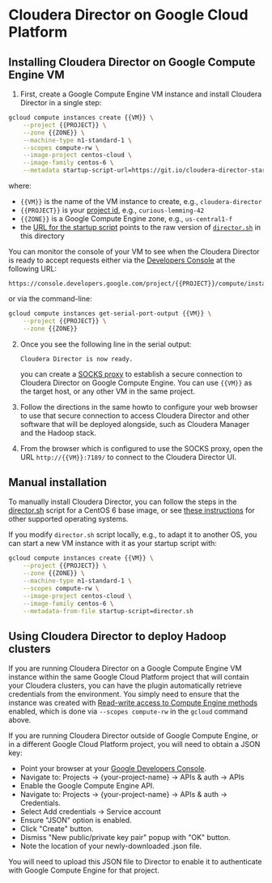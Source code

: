 Cloudera Director on Google Cloud Platform
==========================================

Installing Cloudera Director on Google Compute Engine VM
--------------------------------------------------------

1. First, create a Google Compute Engine VM instance and install Cloudera
   Director in a single step:

  ```bash
  gcloud compute instances create {{VM}} \
      --project {{PROJECT}} \
      --zone {{ZONE}} \
      --machine-type n1-standard-1 \
      --scopes compute-rw \
      --image-project centos-cloud \
      --image-family centos-6 \
      --metadata startup-script-url=https://git.io/cloudera-director-startup-script
  ```

  where:

  * `{{VM}}` is the name of the VM instance to create, e.g., `cloudera-director`
  * `{{PROJECT}}` is your
    [project id](https://cloud.google.com/storage/docs/projects?hl=en#projectid),
    e.g., `curious-lemming-42`
  * `{{ZONE}}` is a Google Compute Engine zone, e.g., `us-central1-f`
  * the [URL for the startup script](https://git.io/cloudera-director-startup-script)
    points to the raw version of [`director.sh`](director.sh) in this directory

  You can monitor the console of your VM to see when the Cloudera Director is
  ready to accept requests either via the [Developers
  Console](https://cloud.google.com/console) at the following URL:

  ```
  https://console.developers.google.com/project/{{PROJECT}}/compute/instancesDetail/zones/{{ZONE}}/instances/{{VM}}/console#end
  ```

  or via the command-line:

  ```bash
  gcloud compute instances get-serial-port-output {{VM}} \
      --project {{PROJECT}} \
      --zone {{ZONE}}
  ```

2. Once you see the following line in the serial output:

   ```
   Cloudera Director is now ready.
   ```

   you can create a [SOCKS proxy](https://github.com/mbrukman/cloud-launcher/blob/master/howto/secure-connection.md#socks-proxy-over-ssh)
   to establish a secure connection to Cloudera Director on Google Compute
   Engine. You can use `{{VM}}` as the target host, or any other VM in the same
   project.

3. Follow the directions in the same howto to configure your web browser to
   use that secure connection to access Cloudera Director and other software
   that will be deployed alongside, such as Cloudera Manager and the Hadoop
   stack.

4. From the browser which is configured to use the SOCKS proxy, open the URL
   `http://{{VM}}:7189/` to connect to the Cloudera Director UI.

Manual installation
-------------------

To manually install Cloudera Director, you can follow the steps in the
[director.sh](director.sh) script for a CentOS 6 base image, or see [these
instructions](http://www.cloudera.com/content/www/en-us/documentation/director/latest.html)
for other supported operating systems.

If you modify `director.sh` script locally, e.g., to adapt it to another OS, you
can start a new VM instance with it as your startup script with:

```bash
gcloud compute instances create {{VM}} \
    --project {{PROJECT}} \
    --zone {{ZONE}} \
    --machine-type n1-standard-1 \
    --scopes compute-rw \
    --image-project centos-cloud \
    --image-family centos-6 \
    --metadata-from-file startup-script=director.sh
```

Using Cloudera Director to deploy Hadoop clusters
-------------------------------------------------

If you are running Cloudera Director on a Google Compute Engine VM instance
within the same Google Cloud Platform project that will contain your Cloudera
clusters, you can have the plugin automatically retrieve credentials from the
environment. You simply need to ensure that the instance was created with
[Read-write access to Compute Engine methods](https://cloud.google.com/compute/docs/authentication)
 enabled, which is done via `--scopes compute-rw` in the `gcloud` command
above.

If you are running Cloudera Director outside of Google Compute Engine, or in a
different Google Cloud Platform project, you will need to obtain a JSON key:

* Point your browser at your [Google Developers Console](https://console.developers.google.com/).
* Navigate to: Projects -> {your-project-name} -> APIs & auth -> APIs
* Enable the Google Compute Engine API.
* Navigate to: Projects -> {your-project-name} -> APIs & auth -> Credentials.
* Select Add credentials -> Service account
* Ensure "JSON" option is enabled.
* Click "Create" button.
* Dismiss "New public/private key pair" popup with "OK" button.
* Note the location of your newly-downloaded .json file.

You will need to upload this JSON file to Director to enable it to authenticate
with Google Compute Engine for that project.
